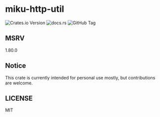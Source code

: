 # miku-http-util

![Crates.io Version](https://img.shields.io/crates/v/miku-http-util)
![docs.rs](https://img.shields.io/docsrs/miku-http-util)
![GitHub Tag](https://img.shields.io/github/v/tag/cxw620/miku-http-util)

## MSRV

1.80.0

## Notice

This crate is currently intended for personal use mostly, but contributions are welcome.

## LICENSE

MIT
